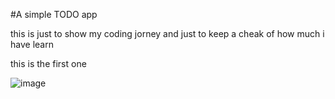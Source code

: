 #A simple TODO app

 this is just to show my coding jorney and just to keep a cheak of how much i have learn

 this is the first one

 ![image](https://github.com/dryruffian/A-simple-TODO-app/assets/88555779/5c4c67c0-3454-4699-b265-8c89f893bf98)
